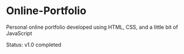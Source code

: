 # Online-Portfolio
Personal online portfolio developed using HTML, CSS, and a little bit of JavaScript

Status: v1.0 completed
